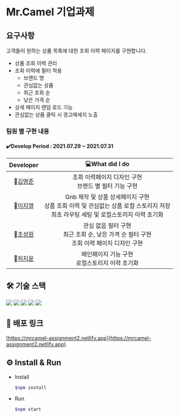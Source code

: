 # Mr.Camel 기업과제

## 요구사항

고객들이 원하는 상품 목록에 대한 조회 이력 페이지를 구현합니다.

- 상품 조회 이력 관리
- 조회 이력에 필터 적용
  - 브랜드 명
  - 관심없는 상품
  - 최근 조회 순
  - 낮은 가격 순
- 상세 페이지 랜덤 로드 기능
- 관심없는 상품 클릭 시 경고메세지 노출

### 팀원 별 구현 내용

#### ✔️Develop Period : 2021.07.29 ~ 2021.07.31

|Developer|💻What did I do|
|:-:|:-:|
|🙂[김명준](https://github.com/JOHNKIM-KK)|조회 이력페이지 디자인 구현 <br />  브랜드 별 필터 기능 구현|
|🙂[이지열](https://github.com/highspirit7)| Gnb 제작 및 상품 상세페이지 구현<br />상품 조회 이력 및 관심없는 상품 로컬 스토리지 저장<br />최초 라우팅 세팅 및 로컬스토리지 이력 초기화 |
|🙂[조성원](https://github.com/JSWww)|관심 없음 필터 구현<br />최근 조회 순, 낮은 가격 순 필터 구현<br />조회 이력 페이지 디자인 구현 |
|🙂[허지윤](https://github.com/jiyoon1156) |메인페이지 기능 구현<br />로컬스토리지 이력 초기화|

## 🛠 기술 스택

<img src="https://img.shields.io/badge/HTML5-E34F26?style=flat-square&logo=HTML5&logoColor=white"/></a> <img src="https://img.shields.io/badge/React-61DAFB?style=flat-square&logo=React&logoColor=white"/></a> <img src="https://img.shields.io/badge/React_Router-CA4245?style=flat-square&logo=ReactRouter&logoColor=white"/></a> <img src="https://img.shields.io/badge/styled Components-DB7093?style=flat-square&logo=styled-components&logoColor=white"/></a> <img src="https://img.shields.io/badge/JavaScript-F7DF1E?style=flat-square&logo=JavaScript&logoColor=white"/></a>

## 👀 배포 링크

[https://mrcamel-assignment2.netlify.app](https://mrcamel-assignment2.netlify.app)

## ⚙ Install & Run

- Install

  ```bash
  $npm install
  ```

- Run

  ```bash
  $npm start
  ```

